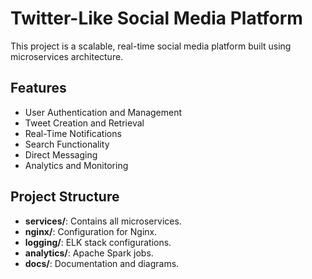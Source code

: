 # Twitter-Like Social Media Platform

This project is a scalable, real-time social media platform built using microservices architecture.

## Features

- User Authentication and Management
- Tweet Creation and Retrieval
- Real-Time Notifications
- Search Functionality
- Direct Messaging
- Analytics and Monitoring

## Project Structure

- **services/**: Contains all microservices.
- **nginx/**: Configuration for Nginx.
- **logging/**: ELK stack configurations.
- **analytics/**: Apache Spark jobs.
- **docs/**: Documentation and diagrams.
